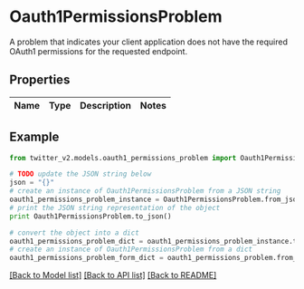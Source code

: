 # Oauth1PermissionsProblem

A problem that indicates your client application does not have the required OAuth1 permissions for the requested endpoint.

## Properties
Name | Type | Description | Notes
------------ | ------------- | ------------- | -------------

## Example

```python
from twitter_v2.models.oauth1_permissions_problem import Oauth1PermissionsProblem

# TODO update the JSON string below
json = "{}"
# create an instance of Oauth1PermissionsProblem from a JSON string
oauth1_permissions_problem_instance = Oauth1PermissionsProblem.from_json(json)
# print the JSON string representation of the object
print Oauth1PermissionsProblem.to_json()

# convert the object into a dict
oauth1_permissions_problem_dict = oauth1_permissions_problem_instance.to_dict()
# create an instance of Oauth1PermissionsProblem from a dict
oauth1_permissions_problem_form_dict = oauth1_permissions_problem.from_dict(oauth1_permissions_problem_dict)
```
[[Back to Model list]](../README.md#documentation-for-models) [[Back to API list]](../README.md#documentation-for-api-endpoints) [[Back to README]](../README.md)


